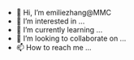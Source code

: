- 👋 Hi, I’m emiliezhang@MMC
- 👀 I’m interested in ...
- 🌱 I’m currently learning ...
- 💞️ I’m looking to collaborate on ...
- 📫 How to reach me ...

<!---
emiliezhangMMC/emiliezhangMMC is a ✨ special ✨ repository because its `README.md` (this file) appears on your GitHub profile.
You can click the Preview link to take a look at your changes.
--->
